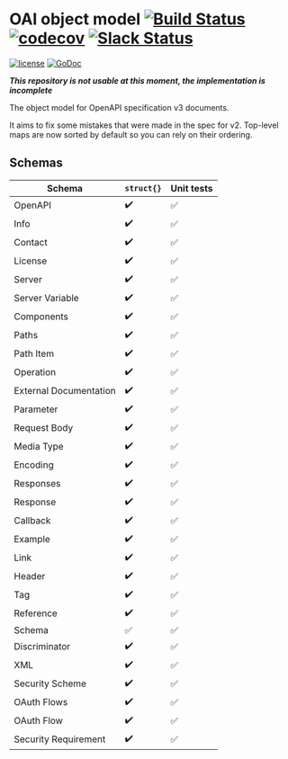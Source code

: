 # OAI object model [![Build Status](https://travis-ci.org/go-openapi/spec3.svg?branch=master)](https://travis-ci.org/go-openapi/spec3) [![codecov](https://codecov.io/gh/go-openapi/spec3/branch/master/graph/badge.svg)](https://codecov.io/gh/go-openapi/spec3) [![Slack Status](https://slackin.goswagger.io/badge.svg)](https://slackin.goswagger.io)

[![license](http://img.shields.io/badge/license-Apache%20v2-orange.svg)](https://raw.githubusercontent.com/go-openapi/spec3/master/LICENSE) [![GoDoc](https://godoc.org/github.com/go-openapi/spec3?status.svg)](http://godoc.org/github.com/go-openapi/spec3)

***This repository is not usable at this moment, the implementation is incomplete***

The object model for OpenAPI specification v3 documents.

It aims to fix some mistakes that were made in the spec for v2. Top-level maps are now sorted by default so you can rely on their ordering.

## Schemas

| Schema                 | `struct{}`         | Unit tests         |
| ---------------------- | ------------------ | ------------------ |
| OpenAPI                | :heavy_check_mark: | :white_check_mark: |
| Info                   | :heavy_check_mark: | :white_check_mark: |
| Contact                | :heavy_check_mark: | :white_check_mark: |
| License                | :heavy_check_mark: | :white_check_mark: |
| Server                 | :heavy_check_mark: | :white_check_mark: |
| Server Variable        | :heavy_check_mark: | :white_check_mark: |
| Components             | :heavy_check_mark: | :white_check_mark: |
| Paths                  | :heavy_check_mark: | :white_check_mark: |
| Path Item              | :heavy_check_mark: | :white_check_mark: |
| Operation              | :heavy_check_mark: | :white_check_mark: |
| External Documentation | :heavy_check_mark: | :white_check_mark: |
| Parameter              | :heavy_check_mark: | :white_check_mark: |
| Request Body           | :heavy_check_mark: | :white_check_mark: |
| Media Type             | :heavy_check_mark: | :white_check_mark: |
| Encoding               | :heavy_check_mark: | :white_check_mark: |
| Responses              | :heavy_check_mark: | :white_check_mark: |
| Response               | :heavy_check_mark: | :white_check_mark: |
| Callback               | :heavy_check_mark: | :white_check_mark: |
| Example                | :heavy_check_mark: | :white_check_mark: |
| Link                   | :heavy_check_mark: | :white_check_mark: |
| Header                 | :heavy_check_mark: | :white_check_mark: |
| Tag                    | :heavy_check_mark: | :white_check_mark: |
| Reference              | :heavy_check_mark: | :white_check_mark: |
| Schema                 | :white_check_mark: | :white_check_mark: |
| Discriminator          | :heavy_check_mark: | :white_check_mark: |
| XML                    | :heavy_check_mark: | :white_check_mark: |
| Security Scheme        | :heavy_check_mark: | :white_check_mark: |
| OAuth Flows            | :heavy_check_mark: | :white_check_mark: |
| OAuth Flow             | :heavy_check_mark: | :white_check_mark: |
| Security Requirement   | :heavy_check_mark: | :white_check_mark: |
